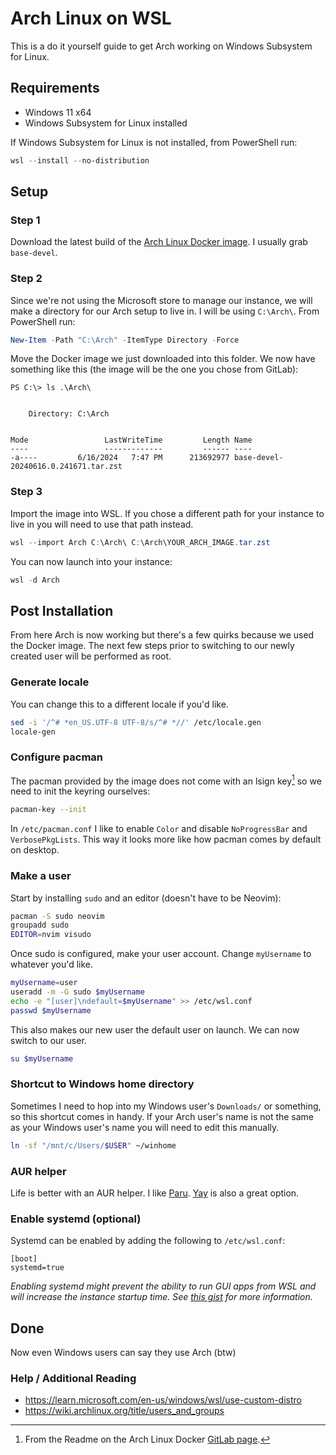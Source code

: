 # Arch Linux on WSL

This is a do it yourself guide to get Arch working on Windows Subsystem for Linux.

## Requirements

- Windows 11 x64
- Windows Subsystem for Linux installed

If Windows Subsystem for Linux is not installed, from PowerShell run:

```powershell
wsl --install --no-distribution
```

## Setup

### Step 1

Download the latest build of the [Arch Linux Docker image](https://gitlab.archlinux.org/archlinux/archlinux-docker/-/releases). I usually grab `base-devel`.

### Step 2

Since we're not using the Microsoft store to manage our instance, we will make a directory for our Arch setup to live in. I will be using `C:\Arch\`. From PowerShell run:

```powershell
New-Item -Path "C:\Arch" -ItemType Directory -Force
```

Move the Docker image we just downloaded into this folder. We now have something like this (the image will be the one you chose from GitLab):

```
PS C:\> ls .\Arch\


    Directory: C:\Arch


Mode                 LastWriteTime         Length Name
----                 -------------         ------ ----
-a----         6/16/2024   7:47 PM      213692977 base-devel-20240616.0.241671.tar.zst
```

### Step 3

Import the image into WSL. If you chose a different path for your instance to live in you will need to use that path instead.

```powershell
wsl --import Arch C:\Arch\ C:\Arch\YOUR_ARCH_IMAGE.tar.zst
```

You can now launch into your instance:

```powershell
wsl -d Arch
```

## Post Installation

From here Arch is now working but there's a few quirks because we used the Docker image. The next few steps prior to switching to our newly created user will be performed as root.

### Generate locale

You can change this to a different locale if you'd like.

```bash
sed -i '/^# *en_US.UTF-8 UTF-8/s/^# *//' /etc/locale.gen
locale-gen
```

### Configure pacman

The pacman provided by the image does not come with an lsign key[^1] so we need to init the keyring ourselves:

```bash
pacman-key --init
```

In `/etc/pacman.conf` I like to enable `Color` and disable `NoProgressBar` and `VerbosePkgLists`. This way it looks more like how pacman comes by default on desktop.

[^1]: From the Readme on the Arch Linux Docker [GitLab page](https://gitlab.archlinux.org/archlinux/archlinux-docker#principles).

### Make a user

Start by installing `sudo` and an editor (doesn't have to be Neovim):

```bash
pacman -S sudo neovim
groupadd sudo
EDITOR=nvim visudo
```

Once sudo is configured, make your user account. Change `myUsername` to whatever you'd like.

```bash
myUsername=user
useradd -m -G sudo $myUsername
echo -e "[user]\ndefault=$myUsername" >> /etc/wsl.conf
passwd $myUsername
```

This also makes our new user the default user on launch. We can now switch to our user.

```bash
su $myUsername
```

### Shortcut to Windows home directory

Sometimes I need to hop into my Windows user's `Downloads/` or something, so this shortcut comes in handy. If your Arch user's name is not the same as your Windows user's name you will need to edit this manually.

```bash
ln -sf "/mnt/c/Users/$USER" ~/winhome
```

### AUR helper

Life is better with an AUR helper. I like [Paru](https://github.com/Morganamilo/paru). [Yay](https://github.com/Jguer/yay) is also a great option.

### Enable systemd (optional)

Systemd can be enabled by adding the following to `/etc/wsl.conf`:

```
[boot]
systemd=true
```

*Enabling systemd might prevent the ability to run GUI apps from WSL and will increase the instance startup time. See [this gist](https://gist.github.com/lukesnc/8ce7cbee8456e5ef73315a40c4a77eba) for more information.*

## Done

Now even Windows users can say they use Arch (btw)

### Help / Additional Reading

- <https://learn.microsoft.com/en-us/windows/wsl/use-custom-distro>
- <https://wiki.archlinux.org/title/users_and_groups>
